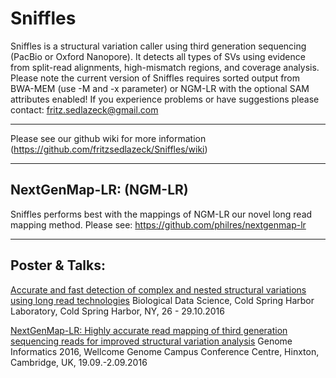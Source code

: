 # Sniffles
Sniffles is a structural variation caller using third generation sequencing (PacBio or Oxford Nanopore). It detects all types of SVs using evidence from split-read alignments, high-mismatch regions, and coverage analysis. Please note the current version of Sniffles requires sorted output from BWA-MEM (use -M and -x parameter) or NGM-LR with the optional SAM attributes enabled! If you experience problems or have suggestions please contact: fritz.sedlazeck@gmail.com

**************************************

Please see our github wiki for more information (https://github.com/fritzsedlazeck/Sniffles/wiki)

**************************************

## NextGenMap-LR: (NGM-LR)


Sniffles performs best with the mappings of NGM-LR our novel long read mapping method. 
Please see:
https://github.com/philres/nextgenmap-lr
  
**************************************
## Poster & Talks:

[Accurate and fast detection of complex and nested structural variations using long read technologies](http://schatzlab.cshl.edu/presentations/2016/2016.10.28.BIODATA.PacBioSV.pdf)
Biological Data Science, Cold Spring Harbor Laboratory, Cold Spring Harbor, NY, 26 - 29.10.2016

[NextGenMap-LR: Highly accurate read mapping of third generation sequencing reads for improved structural variation analysis](http://www.cibiv.at/~philipp_/files/gi2016_poster_phr.pdf) 
Genome Informatics 2016, Wellcome Genome Campus Conference Centre, Hinxton, Cambridge, UK, 19.09.-2.09.2016

